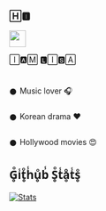 ### 🄷🅸︎  

<img src="https://te.legra.ph/file/23558be9b42169a90c592.gif" width="30px">




🄸🅰︎🄼 🅻︎🄸🆂︎🄰 


##
𒊹︎︎︎ Music lover 🎧 

𒊹︎︎︎ Korean drama ❤️ 

𒊹︎︎︎ Hollywood movies 😍 
##

## G̥ͦi̾t̥ͦh̾u̥ͦb̾ S̥ͦt̾ḁͦt̾s̥ͦ
[![Stats](https://github-readme-stats.vercel.app/api?username=LISA-KOREA&hide=prs&count_public=true&show_icons=true&theme=algolia)](https://github.com/anuraghazra/github-readme-stats)
